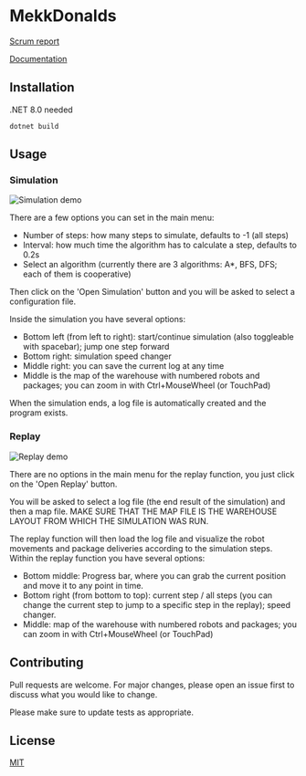 # MekkDonalds

[Scrum report](https://docs.google.com/document/d/1WuZMPSuczGhm5r1XOD4gtDwlU9mPLK-HyWbvd_U-gJ0/edit?usp=sharing)

[Documentation](https://szofttech-ab-2024.szofttech.gitlab-pages.hu/group-07/csapat3)

## Installation

.NET 8.0 needed

```
dotnet build
```

## Usage

### Simulation

![Simulation demo](/docs/usage/Simulation.gif)

There are a few options you can set in the main menu:
 - Number of steps: how many steps to simulate, defaults to -1 (all steps)
 - Interval: how much time the algorithm has to calculate a step, defaults to 0.2s
 - Select an algorithm (currently there are 3 algorithms: A*, BFS, DFS; each of them is cooperative)

Then click on the 'Open Simulation' button and you will be asked to select a configuration file.

Inside the simulation you have several options:
- Bottom left (from left to right): start/continue simulation (also toggleable with spacebar); jump one step forward
- Bottom right: simulation speed changer
- Middle right: you can save the current log at any time
- Middle is the map of the warehouse with numbered robots and packages; you can zoom in with Ctrl+MouseWheel (or TouchPad)

When the simulation ends, a log file is automatically created and the program exists.

### Replay

![Replay demo](/docs/usage/Replay.gif)

There are no options in the main menu for the replay function, you just click on the 'Open Replay' button.

You will be asked to select a log file (the end result of the simulation) and then a map file.
MAKE SURE THAT THE MAP FILE IS THE WAREHOUSE LAYOUT FROM WHICH THE SIMULATION WAS RUN.

The replay function will then load the log file and visualize the robot movements and package deliveries according to the simulation steps.
Within the replay function you have several options:
- Bottom middle: Progress bar, where you can grab the current position and move it to any point in time.
- Bottom right (from bottom to top): current step / all steps (you can change the current step to jump to a specific step in the replay); speed changer.
- Middle: map of the warehouse with numbered robots and packages; you can zoom in with Ctrl+MouseWheel (or TouchPad)


## Contributing

Pull requests are welcome. For major changes, please open an issue first
to discuss what you would like to change.

Please make sure to update tests as appropriate.

## License

[MIT](https://choosealicense.com/licenses/mit/)